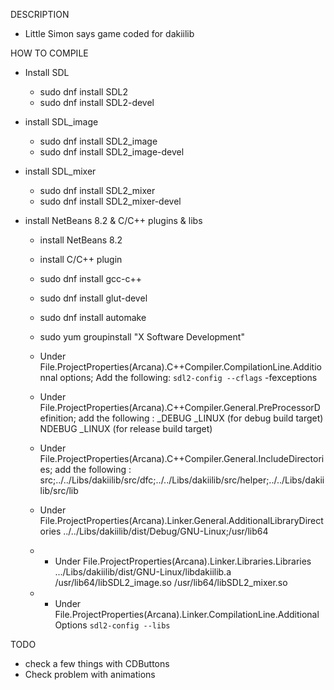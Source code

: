 
DESCRIPTION
 - Little Simon says game coded for dakiilib


HOW TO COMPILE
- Install SDL
  - sudo dnf install SDL2
  - sudo dnf install SDL2-devel
- install SDL_image
  - sudo dnf install SDL2_image
  - sudo dnf install SDL2_image-devel
- install SDL_mixer
  - sudo dnf install SDL2_mixer
  - sudo dnf install SDL2_mixer-devel

- install NetBeans 8.2 & C/C++ plugins & libs
  - install NetBeans 8.2
  - install C/C++ plugin
  - sudo dnf install gcc-c++
  - sudo dnf install glut-devel
  - sudo dnf install automake
  - sudo yum groupinstall "X Software Development"
  
  - Under File.ProjectProperties(Arcana).C++Compiler.CompilationLine.Additionnal options; Add the following:
    `sdl2-config --cflags` -fexceptions
    
  - Under File.ProjectProperties(Arcana).C++Compiler.General.PreProcessorDefinition; add the following :
    _DEBUG _LINUX (for debug build target)
    NDEBUG _LINUX (for release build target)

  - Under File.ProjectProperties(Arcana).C++Compiler.General.IncludeDirectories; add the following :
    src;../../Libs/dakiilib/src/dfc;../../Libs/dakiilib/src/helper;../../Libs/dakiilib/src/lib

  - Under File.ProjectProperties(Arcana).Linker.General.AdditionalLibraryDirectories
    ../../Libs/dakiilib/dist/Debug/GNU-Linux;/usr/lib64

  - - Under File.ProjectProperties(Arcana).Linker.Libraries.Libraries
    .../Libs/dakiilib/dist/GNU-Linux/libdakiilib.a
    /usr/lib64/libSDL2_image.so
    /usr/lib64/libSDL2_mixer.so

  - - Under File.ProjectProperties(Arcana).Linker.CompilationLine.AdditionalOptions
    `sdl2-config --libs`



TODO
- check a few things with CDButtons
- Check problem with animations
